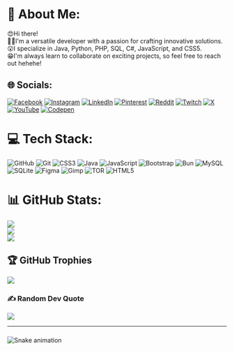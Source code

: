 # 💫 About Me:
😍Hi there!<br>👨‍💻I'm a versatile developer with a passion for crafting innovative solutions.<br>😮I specialize in Java, Python, PHP, SQL, C#, JavaScript, and CSS5.<br>😁I'm always learn to collaborate on exciting projects, so feel free to reach out hehehe!


## 🌐 Socials:
[![Facebook](https://img.shields.io/badge/Facebook-%231877F2.svg?logo=Facebook&logoColor=white)](https://facebook.com/kpahimna) [![Instagram](https://img.shields.io/badge/Instagram-%23E4405F.svg?logo=Instagram&logoColor=white)](https://instagram.com/kpahimna) [![LinkedIn](https://img.shields.io/badge/LinkedIn-%230077B5.svg?logo=linkedin&logoColor=white)](https://linkedin.com/in/klenn-pahimna-076589275) [![Pinterest](https://img.shields.io/badge/Pinterest-%23E60023.svg?logo=Pinterest&logoColor=white)](https://pinterest.com/klennpahimna) [![Reddit](https://img.shields.io/badge/Reddit-%23FF4500.svg?logo=Reddit&logoColor=white)](https://reddit.com/user/djKam_6924) [![Twitch](https://img.shields.io/badge/Twitch-%239146FF.svg?logo=Twitch&logoColor=white)](https://twitch.tv/kpahimna) [![X](https://img.shields.io/badge/X-black.svg?logo=X&logoColor=white)](https://x.com/k_klenn) [![YouTube](https://img.shields.io/badge/YouTube-%23FF0000.svg?logo=YouTube&logoColor=white)](https://youtube.com/@@CodingMR) [![Codepen](https://img.shields.io/badge/Codepen-000000?style=for-the-badge&logo=codepen&logoColor=white)](https://codepen.io/Klenn-Pahimna) 

# 💻 Tech Stack:
![GitHub](https://img.shields.io/badge/github-%23121011.svg?style=for-the-badge&logo=github&logoColor=white) ![Git](https://img.shields.io/badge/git-%23F05033.svg?style=for-the-badge&logo=git&logoColor=white) ![CSS3](https://img.shields.io/badge/css3-%231572B6.svg?style=for-the-badge&logo=css3&logoColor=white) ![Java](https://img.shields.io/badge/java-%23ED8B00.svg?style=for-the-badge&logo=openjdk&logoColor=white) ![JavaScript](https://img.shields.io/badge/javascript-%23323330.svg?style=for-the-badge&logo=javascript&logoColor=%23F7DF1E) ![Bootstrap](https://img.shields.io/badge/bootstrap-%238511FA.svg?style=for-the-badge&logo=bootstrap&logoColor=white) ![Bun](https://img.shields.io/badge/Bun-%23000000.svg?style=for-the-badge&logo=bun&logoColor=white) ![MySQL](https://img.shields.io/badge/mysql-4479A1.svg?style=for-the-badge&logo=mysql&logoColor=white) ![SQLite](https://img.shields.io/badge/sqlite-%2307405e.svg?style=for-the-badge&logo=sqlite&logoColor=white) ![Figma](https://img.shields.io/badge/figma-%23F24E1E.svg?style=for-the-badge&logo=figma&logoColor=white) ![Gimp](https://img.shields.io/badge/Gimp-657D8B?style=for-the-badge&logo=gimp&logoColor=FFFFFF) ![TOR](https://img.shields.io/badge/tor-%237E4798.svg?style=for-the-badge&logo=tor-project&logoColor=white) ![HTML5](https://img.shields.io/badge/html5-%23E34F26.svg?style=for-the-badge&logo=html5&logoColor=white)
# 📊 GitHub Stats:
![](https://github-readme-stats.vercel.app/api?username=sanguirIS&theme=dracula&hide_border=false&include_all_commits=false&count_private=false)<br/>
![](https://github-readme-streak-stats.herokuapp.com/?user=sanguirIS&theme=dracula&hide_border=false)<br/>
![](https://github-readme-stats.vercel.app/api/top-langs/?username=sanguirIS&theme=dracula&hide_border=false&include_all_commits=false&count_private=false&layout=compact)

## 🏆 GitHub Trophies
![](https://github-profile-trophy.vercel.app/?username=sanguirIS&theme=dracula&no-frame=false&no-bg=false&margin-w=4)

### ✍️ Random Dev Quote
![](https://quotes-github-readme.vercel.app/api?type=horizontal&theme=radical)

---

###

<picture>
  <source media="(prefers-color-scheme: dark)" srcset="https://raw.githubusercontent.com/tobiasmeyhoefer/tobiasmeyhoefer/output/github-snake-dark.svg" />
  <source media="(prefers-color-scheme: light)" srcset="https://raw.githubusercontent.com/tobiasmeyhoefer/tobiasmeyhoefer/output/github-snake.svg" />
  <img src="https://raw.githubusercontent.com/sanguirIS/sanguirIS/output/snake.svg" alt="Snake animation" />
</picture>

###
